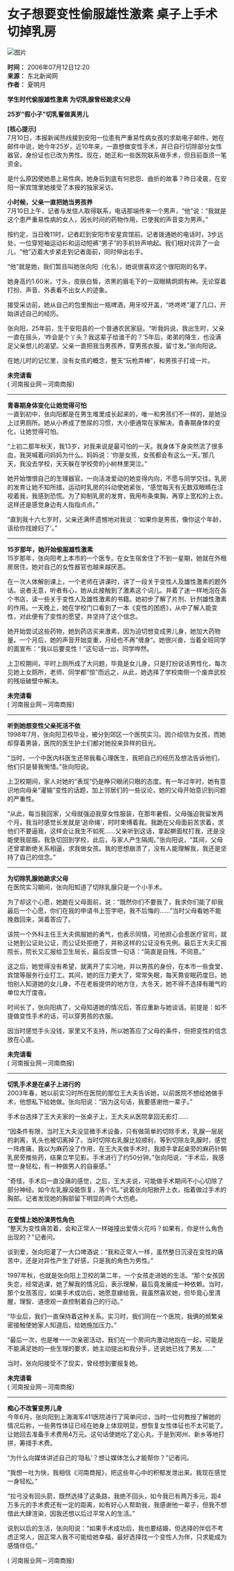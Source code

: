 # 女子想要变性偷服雄性激素 桌子上手术切掉乳房

![图片](https://photo.sohu.com/74/24/Img210032474.gif)

**时间：** 2006年07月12日12:20  
**来源：** 东北新闻网  
**作者：** 夏明月  

**学生时代偷服雄性激素 为切乳腺曾经跪求父母**  

**25岁“假小子”切乳誓做真男儿**  

**\[核心提示\]**  
7月10日，本报新闻热线接到安阳一位患有严重易性病女孩的求助电子邮件。她在邮件中说，她今年25岁，近10年来，一直想做变性手术，并已自行切除部分女性器官，身份证也已改为男性。现在，她正和一些医院联系做手术，但目前亟须一笔资金。

是什么原因使她患上易性病，她身后到底有何悲怨、曲折的故事？昨日凌晨，在安阳一家宾馆里她接受了本报的独家采访。

**小时候，父亲一直把她当男孩养**  
7月10日上午，记者与发信人取得联系，电话那端传来一个男声，“他”说：“我就是这个患严重易性病的女人，因长时间的药物作用，已使我的声音变为男声。”

按约定，当日晚11时，记者赶到安阳市安星宾馆前。记者拨通她的电话时，3步远处，一位穿短袖运动衫和运动短裤“男子”的手机铃声响起。我们相对诧异了一会儿，“他”迈着大步紧走到记者面前，同时伸出右手。

“他”就是她，我们暂且叫她张向阳（化名），她说很喜欢这个很阳刚的名字。

她身高约1.60米，寸头，皮肤白皙，浓黑的眉毛下的一双眼睛炯炯有神。无论穿着打扮、声音、外表看不出女人的迹象。

接受采访前，她从自己的包里掏出一瓶啤酒，用牙咬开盖，“咚咚咚”灌了几口，开始讲述自己的经历。

张向阳，25年前，生于安阳县的一个普通农民家庭。“听我妈说，我出生时，父亲一直在摇头，‘咋会是个丫头？我这辈子给谁干的？’5年后，弟弟的降生，也没满足父亲想儿的渴望。父亲一直把我当男孩养，穿男孩衣服，留寸发。”张向阳说。

在她儿时的记忆里，没有女孩的概念，整天“玩枪弄棒”，和男孩子打成一片。

**未完请看**  
( 河南报业网－河南商报)

---

**青春期身体变化让她觉得可怕**  
一直到初中，张向阳都是在男生堆里成长起来的，唯一和男孩们不一样的，是她没上过男厕所。她从小养成了憋尿的习惯，大小便通常在家解决。青春期身体的变化，让她觉得可怕。

“上初二那年秋天，我13岁，对我来说是最可怕的一天。我身体下身突然流了很多血，我哭喊着问妈妈为什么。妈妈说：‘你是女孩，女孩都会有这么一天。’那几天，我没去学校，天天躲在学校旁的小树林里哭泣。”

她开始憎恨自己的生理器官。一向活泼爱动的她变得内向，不愿与同学交往。乳房的发育让她不知所措，运动时乳房的抖动使她紧张，“感觉每天有无数双眼睛在注视着我，我感到恐慌。为了抑制乳房的发育，我用布条束胸，再穿上宽松的上衣。这样还是感觉身边有人指指点点。”

“直到我十六七岁时，父亲还满怀遗憾地对我说：‘如果你是男孩，像你这个年龄，该给你找媳妇了’。”

---

**15岁那年，她开始偷服雄性激素**  
15岁那年，张向阳考上本市的一个医专。在女生宿舍住了不到一星期，她就在外租房居住。她对自己的女性器官也越来越厌恶。

在一次人体解剖课上，一个老师在讲课时，讲了一段关于变性人及雄性激素的题外话。说者无意，听者有心，她从此接触到了激素这个词儿。并着了迷一样地泡在各个书店，读一些关于变性人及雄性激素的书籍。她初步了解了片剂、针剂雄性激素的作用。一天晚上，她在学校门口看到了一本《变性的困惑》，从中了解人能变性，对此便有了变性的愿望，并坚持了这个信念。

她开始尝试这些药物，她到药店买来激素，因为迫切想变成男儿身，她加大药物量。一个月后，她的声音开始变重，月经也不再”缠身“。她很兴奋，当着全班同学的面宣布：“我以后要变性！”这句话一出，同学哗然。

上卫校期间，平时上厕所成了大问题，毕竟是女儿身，只是打扮说话男性化，每次见她上女厕所，老师、同学都“惊”而远之，从此，她选择了学校南侧一个废弃武校的残垣破壁中解决。

**未完请看**  
( 河南报业网－河南商报)

---

**听到她想变性父亲死活不依**  
1998年7月，张向阳卫校毕业，被分到郊区一个医院实习。因介绍信为女孩，而她却穿着男装，医院的医生护士们都对她投来异样的目光。

“当时，一个中医内科医生还带我看心理医生，我把自己的经历及想法告诉他们，他们只是替我惋惜。”张向阳说。

上卫校期间，家人对她的“表现”仍是睁只眼闭只眼的态度。有一年过年时，她有意识地向母亲“灌输”变性的话题，加上邻居们的一些议论，她的父母开始意识到问题的严重性。

“从此，每当我回家，父母就强迫我穿女性服装，在那年暑假，父母强迫我留发两个月，我当时感觉长发就是‘追命绳’，时时束缚着我。我跪在父母面前苦求着，求他们不要逼我，这样会让我生不如死……父亲听到这话，拿起擀面杖打我，还是没能使我屈服。我急切回到学校，此后，与家人产生隔阂。”张向阳说，“其间，父母还曾拿断绝关系相逼，求我做女孩。我的思想崩溃了，没有人能理解我，我还是坚持了自己的信念。”

---

**为切除乳腺她跪求父母**  
在医院实习期间，张向阳知道了切除乳腺只是一个小手术。

为了却这个心愿，她跪在父母面前，说：“既然你们不要我了，我求你们能了却我最后一个心愿，你们在我的申请书上签字吧，我不后悔的……”当时父母看她不能挽救回来，哭着答应了。

该院一个外科主任王大夫佩服她的勇气，也表示同情，可他担心会惹医疗官司，就让她到公证处公证，而公证处拒绝了，并称这样的公证没有先例。最后王大夫汇报院长，院长又汇报给卫生局长，最后反馈一句话：“简直是自残，不同意。”

这之后，她觉得没有希望，就离开了实习地，并以男孩的身份，在本市一些食堂、宾馆等服务行业打工。其间，她的压力更大了，常常失眠，每天靠安眠药度日。她怕别人知道她的女儿身，不在老板提供的地方住，大冬天，她不得不选择有暖气的单位大厅度夜。

时间长了，张向阳病了，父母知道她的情况后，答应重新与她谈话。前提是：如不提做变性手术的话，可以穿男孩的衣服。

因当时感觉手头没钱，家里又不支持，所以她答应了父母的条件，但把变性的信念放在心底。

**未完请看**  
( 河南报业网－河南商报)

---

**切乳手术是在桌子上进行的**  
2003年春，她以前实习时所在医院的那位王大夫告诉她，以前医院不想给她做手术，他想私下给她做。张向阳说：“因为这句话，我要感谢他一辈子。”

手术台选择了王大夫家的一张桌子上，王大夫从医院拿回无影灯……

“因条件有限，当时王大夫没显微手术设备，只有做简单的切除手术，乳腺一层层的剥离，乳头也被切离掉了。当时切除右乳腺比较顺利，等到切除左乳腺时，感觉一阵疼痛，我以为麻药没了作用，在王大夫做手术时，我顺手拿起桌旁的麻药针朝乳房旁推些药，结果立竿见影。手术进行了约50分钟。”张向阳说，“手术后，我感觉一身轻松，有一种做男人的自豪感。”

“奇怪，手术后一直没痛的感觉，之后，王大夫说，可能做手术期间不小心切除了部分神经。如今左乳腺没能恢复，落个坑。”说着张向阳掀开上衣，指着做过手术的胸部。记者发现她的胸部留下明显的两个大伤疤。

---

**在爱情上她扮演男性角色**  
“整天为变性痛苦着，会和正常人一样碰撞出爱情火花吗？如果有，你是什么角色出现的？”记者问。

谈到爱，张向阳灌了一大口啤酒说：“我和正常人一样，虽然整日沉浸在变性的痛苦中，还是对异性产生了好感，只是我的角色为男性。”

1997年秋，也就是张向阳上卫校的第二年，一个女孩走进她的生活。“那个女孩因失恋，经常逃课，她了解我的情况后，表示理解，最后竟发展成一种依赖。当时，那个女孩答应，如果手术成功后，她愿意嫁给我，我虽然喜欢她，但毕竟心里清醒，理智、道德观一直控制着自己的行动。”

“毕业后，我们一直保持着这种关系。实习时，我们同在一个医院，我俩的频繁亲密接触使她家人知道后，给她施加压力。”

“最后一次，也是唯一一次亲密活动，我们在一个房间内激动地抱在一起，可能是不能满足她的一些生理的要求，她主动提出和我分手，还说她已找了男友……”

当时，张向阳接受不了现实，曾经想到要报复她。

**未完请看**  
( 河南报业网－河南商报)

---

**痴心不改誓变男儿身**  
今年6月，张向阳到上海海军411医院进行了简单问诊，当时一位何教授了解她的情况后称，一些男性体征已经在她身上体现明显，想恢复女性体征也不太可能了。让她回去准备手术费用4万元。这句话使她吃了定心丸，于是到郑州、新乡等地打拼，筹措手术费。

“为什么向媒体讲述自己的‘隐私’？想让媒体怎么才能帮你？”记者问。

“我想一吐为快，我相信《河南商报》，把这些年心中的积郁发泄出来。我现在感觉一身轻松。”

“拉弓没有回头箭，既然选择了这条路，我绝不回头，如今我已有两万多元，距4万多元的手术费还有一定的距离，如有好心人帮助我，我感谢他一辈子，但我不想借此大肆渲染，因我还想以后过平常人的生活。”

说到以后的生活，张向阳说：“如果手术成功后，我也要结婚，但选择的伴侣不考虑正常人，因正常人我不可能给她幸福，最好选择找一个变性人为伴，只求能成为感情伴侣。”

( 河南报业网－河南商报)
